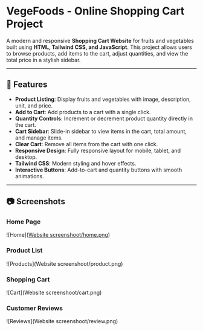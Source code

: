 # VegeFoods - Online Shopping Cart Project

A modern and responsive **Shopping Cart Website** for fruits and vegetables built using **HTML, Tailwind CSS, and JavaScript**. This project allows users to browse products, add items to the cart, adjust quantities, and view the total price in a stylish sidebar.

---

## 🛒 Features

- **Product Listing**: Display fruits and vegetables with image, description, unit, and price.
- **Add to Cart**: Add products to a cart with a single click.
- **Quantity Controls**: Increment or decrement product quantity directly in the cart.
- **Cart Sidebar**: Slide-in sidebar to view items in the cart, total amount, and manage items.
- **Clear Cart**: Remove all items from the cart with one click.
- **Responsive Design**: Fully responsive layout for mobile, tablet, and desktop.
- **Tailwind CSS**: Modern styling and hover effects.
- **Interactive Buttons**: Add-to-cart and quantity buttons with smooth animations.

---

## 📷 Screenshots

### Home Page
![Home]([Website screenshoot/home.png](https://github.com/Shusom-31/VegeFoods-/blob/742ea8bc068e3c5465b66c9a16f68e1eea43175c/Website%20screenshoot/home.png))

### Product List
![Products](Website screenshoot/product.png)

### Shopping Cart
![Cart](Website screenshoot/cart.png)

### Customer Reviews
![Reviews](Website screenshoot/review.png)

